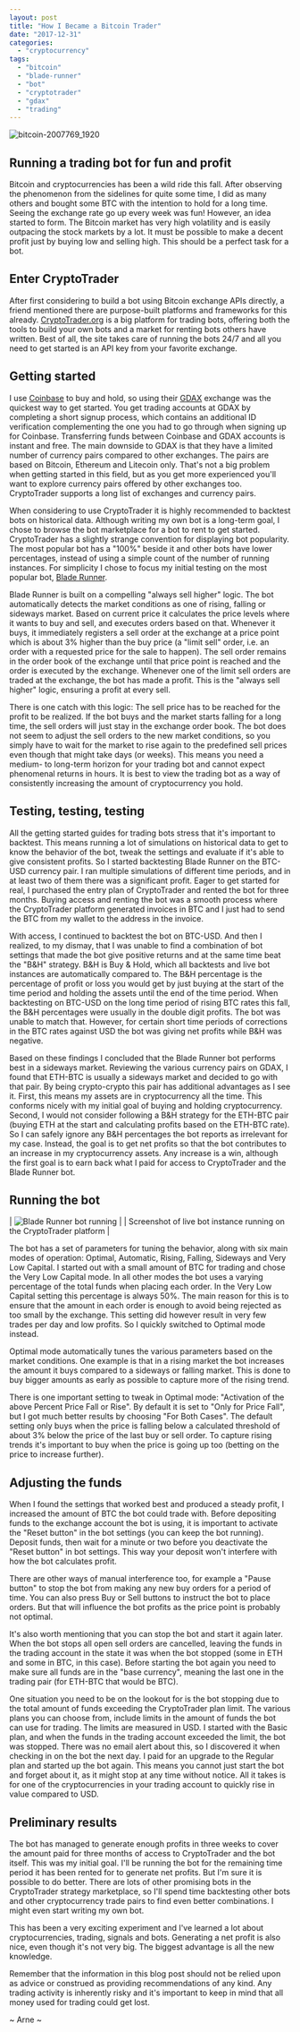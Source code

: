 ```yaml
---
layout: post
title: "How I Became a Bitcoin Trader"
date: "2017-12-31"
categories: 
  - "cryptocurrency"
tags: 
  - "bitcoin"
  - "blade-runner"
  - "bot"
  - "cryptotrader"
  - "gdax"
  - "trading"
---
```


![bitcoin-2007769_1920](/assets/images/bitcoin-2007769_1920.jpg)

## Running a trading bot for fun and profit

Bitcoin and cryptocurrencies has been a wild ride this fall. After observing the phenomenon from the sidelines for quite some time, I did as many others and bought some BTC with the intention to hold for a long time. Seeing the exchange rate go up every week was fun! However, an idea started to form. The Bitcoin market has very high volatility and is easily outpacing the stock markets by a lot. It must be possible to make a decent profit just by buying low and selling high. This should be a perfect task for a bot.

## Enter CryptoTrader

After first considering to build a bot using Bitcoin exchange APIs directly, a friend mentioned there are purpose-built platforms and frameworks for this already. [CryptoTrader.org](https://cryptotrader.org/) is a big platform for trading bots, offering both the tools to build your own bots and a market for renting bots others have written. Best of all, the site takes care of running the bots 24/7 and all you need to get started is an API key from your favorite exchange.

## Getting started

I use [Coinbase](https://www.coinbase.com/) to buy and hold, so using their [GDAX](https://www.gdax.com/) exchange was the quickest way to get started. You get trading accounts at GDAX by completing a short signup process, which contains an additional ID verification complementing the one you had to go through when signing up for Coinbase. Transferring funds between Coinbase and GDAX accounts is instant and free. The main downside to GDAX is that they have a limited number of currency pairs compared to other exchanges. The pairs are based on Bitcoin, Ethereum and Litecoin only. That's not a big problem when getting started in this field, but as you get more experienced you'll want to explore currency pairs offered by other exchanges too. CryptoTrader supports a long list of exchanges and currency pairs.

When considering to use CryptoTrader it is highly recommended to backtest bots on historical data. Although writing my own bot is a long-term goal, I chose to browse the bot marketplace for a bot to rent to get started. CryptoTrader has a slightly strange convention for displaying bot popularity. The most popular bot has a "100%" beside it and other bots have lower percentages, instead of using a simple count of the number of running instances. For simplicity I chose to focus my initial testing on the most popular bot, [Blade Runner](https://cryptotrader.org/strategies/YArPks8njZKipEJs9).

Blade Runner is built on a compelling "always sell higher" logic. The bot automatically detects the market conditions as one of rising, falling or sideways market. Based on current price it calculates the price levels where it wants to buy and sell, and executes orders based on that. Whenever it buys, it immediately registers a sell order at the exchange at a price point which is about 3% higher than the buy price (a "limit sell" order, i.e. an order with a requested price for the sale to happen). The sell order remains in the order book of the exchange until that price point is reached and the order is executed by the exchange. Whenever one of the limit sell orders are traded at the exchange, the bot has made a profit. This is the "always sell higher" logic, ensuring a profit at every sell.

There is one catch with this logic: The sell price has to be reached for the profit to be realized. If the bot buys and the market starts falling for a long time, the sell orders will just stay in the exchange order book. The bot does not seem to adjust the sell orders to the new market conditions, so you simply have to wait for the market to rise again to the predefined sell prices even though that might take days (or weeks). This means you need a medium- to long-term horizon for your trading bot and cannot expect phenomenal returns in hours. It is best to view the trading bot as a way of consistently increasing the amount of cryptocurrency you hold.

## Testing, testing, testing

All the getting started guides for trading bots stress that it's important to backtest. This means running a lot of simulations on historical data to get to know the behavior of the bot, tweak the settings and evaluate if it's able to give consistent profits. So I started backtesting Blade Runner on the BTC-USD currency pair. I ran multiple simulations of different time periods, and in at least two of them there was a significant profit. Eager to get started for real, I purchased the entry plan of CryptoTrader and rented the bot for three months. Buying access and renting the bot was a smooth process where the CryptoTrader platform generated invoices in BTC and I just had to send the BTC from my wallet to the address in the invoice.

With access, I continued to backtest the bot on BTC-USD. And then I realized, to my dismay, that I was unable to find a combination of bot settings that made the bot give positive returns and at the same time beat the "B&H" strategy. B&H is Buy & Hold, which all backtests and live bot instances are automatically compared to. The B&H percentage is the percentage of profit or loss you would get by just buying at the start of the time period and holding the assets until the end of the time period. When backtesting on BTC-USD on the long time period of rising BTC rates this fall, the B&H percentages were usually in the double digit profits. The bot was unable to match that. However, for certain short time periods of corrections in the BTC rates against USD the bot was giving net profits while B&H was negative.

Based on these findings I concluded that the Blade Runner bot performs best in a sideways market. Reviewing the various currency pairs on GDAX, I found that ETH-BTC is usually a sideways market and decided to go with that pair. By being crypto-crypto this pair has additional advantages as I see it. First, this means my assets are in cryptocurrency all the time. This conforms nicely with my initial goal of buying and holding cryptocurrency. Second, I would not consider following a B&H strategy for the ETH-BTC pair (buying ETH at the start and calculating profits based on the ETH-BTC rate). So I can safely ignore any B&H percentages the bot reports as irrelevant for my case. Instead, the goal is to get net profits so that the bot contributes to an increase in my cryptocurrency assets. Any increase is a win, although the first goal is to earn back what I paid for access to CryptoTrader and the Blade Runner bot.

## Running the bot

| ![Blade Runner bot running](/assets/images/blade-runner-bot-running.png) |
| Screenshot of live bot instance running on the CryptoTrader platform |

The bot has a set of parameters for tuning the behavior, along with six main modes of operation: Optimal, Automatic, Rising, Falling, Sideways and Very Low Capital. I started out with a small amount of BTC for trading and chose the Very Low Capital mode. In all other modes the bot uses a varying percentage of the total funds when placing each order. In the Very Low Capital setting this percentage is always 50%. The main reason for this is to ensure that the amount in each order is enough to avoid being rejected as too small by the exchange. This setting did however result in very few trades per day and low profits. So I quickly switched to Optimal mode instead.

Optimal mode automatically tunes the various parameters based on the market conditions. One example is that in a rising market the bot increases the amount it buys compared to a sideways or falling market. This is done to buy bigger amounts as early as possible to capture more of the rising trend.

There is one important setting to tweak in Optimal mode: "Activation of the above Percent Price Fall or Rise". By default it is set to "Only for Price Fall", but I got much better results by choosing "For Both Cases". The default setting only buys when the price is falling below a calculated threshold of about 3% below the price of the last buy or sell order. To capture rising trends it's important to buy when the price is going up too (betting on the price to increase further).

## Adjusting the funds

When I found the settings that worked best and produced a steady profit, I increased the amount of BTC the bot could trade with. Before depositing funds to the exchange account the bot is using, it is important to activate the "Reset button" in the bot settings (you can keep the bot running). Deposit funds, then wait for a minute or two before you deactivate the "Reset button" in bot settings. This way your deposit won't interfere with how the bot calculates profit.

There are other ways of manual interference too, for example a "Pause button" to stop the bot from making any new buy orders for a period of time. You can also press Buy or Sell buttons to instruct the bot to place orders. But that will influence the bot profits as the price point is probably not optimal.

It's also worth mentioning that you can stop the bot and start it again later. When the bot stops all open sell orders are cancelled, leaving the funds in the trading account in the state it was when the bot stopped (some in ETH and some in BTC, in this case). Before starting the bot again you need to make sure all funds are in the "base currency", meaning the last one in the trading pair (for ETH-BTC that would be BTC).

One situation you need to be on the lookout for is the bot stopping due to the total amount of funds exceeding the CryptoTrader plan limit. The various plans you can choose from, include limits in the amount of funds the bot can use for trading. The limits are measured in USD. I started with the Basic plan, and when the funds in the trading account exceeded the limit, the bot was stopped. There was no email alert about this, so I discovered it when checking in on the bot the next day. I paid for an upgrade to the Regular plan and started up the bot again. This means you cannot just start the bot and forget about it, as it might stop at any time without notice. All it takes is for one of the cryptocurrencies in your trading account to quickly rise in value compared to USD.

## Preliminary results

The bot has managed to generate enough profits in three weeks to cover the amount paid for three months of access to CryptoTrader and the bot itself. This was my initial goal. I'll be running the bot for the remaining time period it has been rented for to generate net profits. But I'm sure it is possible to do better. There are lots of other promising bots in the CryptoTrader strategy marketplace, so I'll spend time backtesting other bots and other cryptocurrency trade pairs to find even better combinations. I might even start writing my own bot.

This has been a very exciting experiment and I've learned a lot about cryptocurrencies, trading, signals and bots. Generating a net profit is also nice, even though it's not very big. The biggest advantage is all the new knowledge.

Remember that the information in this blog post should not be relied upon as advice or construed as providing recommendations of any kind. Any trading activity is inherently risky and it's important to keep in mind that all money used for trading could get lost.

~ Arne ~
